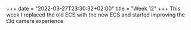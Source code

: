 +++
date = "2022-03-27T23:30:32+02:00"
title = "Week 12"
+++
This week I replaced the old ECS with the new ECS and started improving the t3d camera experience
